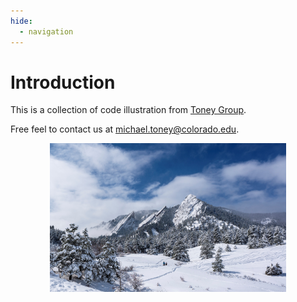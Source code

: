 ```yaml
---
hide:
  - navigation
---
```

# Introduction

This is a collection of code illustration from [Toney Group](https://github.com/ToneyGroupCU).

Free feel to contact us at michael.toney@colorado.edu.

<!-- ![image](assets/cover.jpeg) -->
<div style="text-align: center;">
    <img src="assets/cover.jpeg" style="width: 75%;">
</div>
